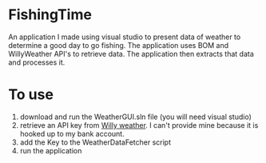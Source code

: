 # FishingTime
An application I made using visual studio to present data of weather to determine a good day to go fishing. The application uses BOM and WillyWeather API's to retrieve data. The application then extracts that data and processes it.

# To use
1. download and run the WeatherGUI.sln file (you will need visual studio)
2. retrieve an API key from [Willy weather](https://www.willyweather.com.au/). I can't provide mine because it is hooked up to my bank account.
3. add the Key to the WeatherDataFetcher script
4. run the application
